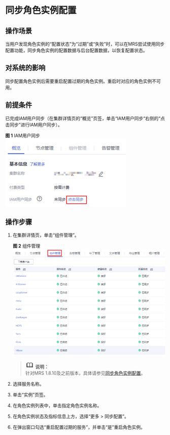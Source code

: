 # 同步角色实例配置<a name="ZH-CN_TOPIC_0173397561"></a>

## 操作场景<a name="section24187759195439"></a>

当用户发现角色实例的“配置状态”为“过期”或“失败”时，可以在MRS尝试使用同步配置功能，同步角色实例的配置数据与后台配置数据，以恢复配置状态。

## 对系统的影响<a name="section16190722195456"></a>

同步配置角色实例后需要重启配置过期的角色实例。重启时对应的角色实例不可用。

## 前提条件<a name="section19851821141510"></a>

已完成IAM用户同步（在集群详情页的“概览”页签，单击“IAM用户同步“右侧的“点击同步”进行IAM用户同步）。

**图 1**  IAM用户同步<a name="zh-cn_topic_0173397554_zh-cn_topic_0173397446_fig147531617121511"></a>  
![](figures/IAM用户同步.png "IAM用户同步")

## 操作步骤<a name="section57917676195511"></a>

1.  在集群详情页，单击“组件管理”。

    **图 2**  组件管理<a name="fig12565520121916"></a>  
    ![](figures/组件管理-5.png "组件管理-5")

    >![](public_sys-resources/icon-note.gif) **说明：**   
    >针对MRS 1.8.10及之前版本，具体请参见[同步角色实例配置](同步角色实例配置-116.md)。  

2.  选择服务名称。
3.  单击“实例”页签。
4.  在角色实例列表中，单击指定角色实例名称。
5.  在角色实例状态及指标信息上方，选择“更多 \> 同步配置”。
6.  在弹出窗口勾选“重启配置过期的服务”，并单击“是”重启角色实例。

